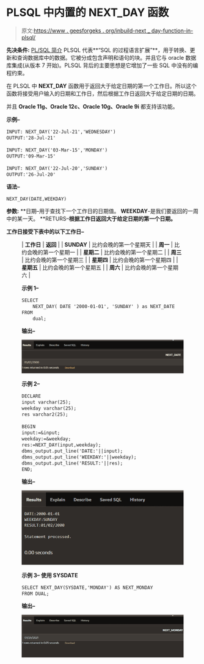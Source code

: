 # PLSQL 中内置的 NEXT_DAY 函数

> 原文:[https://www . geesforgeks . org/inbuild-next _ day-function-in-plsql/](https://www.geeksforgeeks.org/inbuilt-next_day-function-in-plsql/)

**先决条件:** [PL/SQL 简介](https://www.geeksforgeeks.org/plsql-introduction/)
PLSQL 代表**“SQL 的过程语言扩展”**，用于转换、更新和查询数据库中的数据。它被分成包含声明和语句的块。并且它与 oracle 数据库集成(从版本 7 开始)。PLSQL 背后的主要思想是它增加了一些 SQL 中没有的编程约束。

在 PLSQL 中 **NEXT_DAY** 函数用于返回大于给定日期的第一个工作日。所以这个函数将接受用户输入的日期和工作日，然后根据工作日返回大于给定日期的日期。

并且 **Oracle 11g、Oracle 12c、Oracle 10g、Oracle 9i** 都支持该功能。

**示例–**

```
INPUT: NEXT_DAY('22-Jul-21','WEDNESDAY')
OUTPUT:'28-Jul-21'

INPUT: NEXT_DAY('03-Mar-15','MONDAY')
OUTPUT:'09-Mar-15'

INPUT: NEXT_DAY('22-Jul-20','SUNDAY')
OUTPUT:'26-Jul-20'
```

**语法–**

```
NEXT_DAY(DATE,WEEKDAY)
```

**参数:**
**日期–用于查找下一个工作日的日期值。
**WEEKDAY**-是我们要返回的一周中的某一天。
**RETURS–**根据工作日返回大于给定日期的第一个日期。**

**工作日接受下表中的以下工作日–**

<figure class="table">

| **工作日** | **返回** |
| **SUNDAY** | 比约会晚的第一个星期天 |
| **周一** | 比约会晚的第一个星期一 |
| **星期二** | 比约会晚的第一个星期二 |
| **周三** | 比约会晚的第一个星期三 |
| **星期四** | 比约会晚的第一个星期四 |
| **星期五** | 比约会晚的第一个星期五 |
| **周六** | 比约会晚的第一个星期六 |

****示例 1–****

```
SELECT 
    NEXT_DAY( DATE '2000-01-01', 'SUNDAY' ) as NEXT_DATE
FROM
    dual;
```

****输出–****

**![](img/f33148644832f38a6cfec5be4dc47f55.png)**

****示例 2–****

```
DECLARE
input varchar(25);
weekday varchar(25);
res varchar2(25);

BEGIN
input:=&input;
weekday:=&weekday;
res:=NEXT_DAY(input,weekday);
dbms_output.put_line('DATE:'||input);
dbms_output.put_line('WEEKDAY:'||weekday);
dbms_output.put_line('RESULT:'||res);
END;
```

****输出–****

**![](img/36ef0dedae1fa6aaefad5f3c0b7b40cc.png)**

****示例 3–**
使用 SYSDATE**

```
SELECT NEXT_DAY(SYSDATE,'MONDAY') AS NEXT_MONDAY
FROM DUAL;
```

****输出–****

**![](img/8da6f6cabb462398ee55210955b5ef31.png)**

</figure>